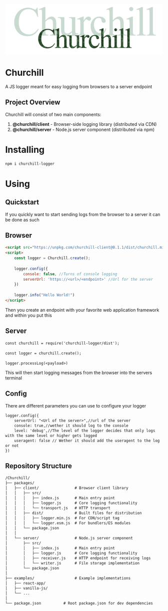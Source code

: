 ![Churchill logo](/docs/logo.png)

# Churchill

A JS logger meant for easy logging from browsers to a server endpoint

## Project Overview

Churchill will consist of two main components:
1. **@churchill/client** - Browser-side logging library (distributed via CDN)
2. **@churchill/server** - Node.js server component (distributed via npm)

# Installing
```bash
npm i churchill-logger
```

# Using

## Quickstart

If you quickly want to start sending logs from the browser to a server it can be done as such
## Browser

```HTML
<script src="https://unpkg.com/churchill-client@0.1.1/dist/churchill.min.js"></script>
<script>
    const logger = Churchill.create();

    logger.config({
        console: false, //Turns of console logging
        serverUrl: 'https://<url>/<endpoint>' //Url for the server
    })

    logger.info("Hello World!")
</script>
```

Then you create an endpoint with your favorite web application framework and within you put this
## Server
```JS
const churchill = require('churchill-logger/dist');

const logger = churchill.create();

logger.processLog(<payload>)
```

This will then start logging messages from the browser into the servers terminal

## Config

There are different parameters you can use to configure your logger

```JS
logger.config({
    serverUrl: "<Url of the server>",//url of the server
    console: true,//wether it should log to the console
    level: 'debug',//The level of the logger decides that only logs with the same level or higher gets logged
    useragent: false // Wether it should add the useragent to the log or not
})
```

## Repository Structure
```
/Churchill/
├── packages/
│   ├── client/                # Browser client library
│   │   ├── src/
│   │   │   ├── index.js       # Main entry point
│   │   │   ├── logger.js      # Core logging functionality
│   │   │   └── transport.js   # HTTP transport
│   │   ├── dist/              # Built files for distribution
│   │   │   ├── logger.min.js  # For CDN/script tag
│   │   │   └── logger.esm.js  # For bundlers/ES modules
│   │   └── package.json
│   │
│   └── server/                # Node.js server component
│       ├── src/
│       │   ├── index.js       # Main entry point
│       │   ├── logger.js      # Core logging functionality
│       │   ├── receiver.js    # HTTP endpoint for receiving logs
│       │   └── writer.js      # File storage implementation
│       └── package.json
│
├── examples/                  # Example implementations
│   ├── react-app/
│   ├── vanilla-js/
│   └── ...
│
└── package.json          # Root package.json for dev dependencies
```

